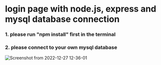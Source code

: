 # login page with node.js, express and mysql database connection

### 1. please run "npm install" first in the  terminal


### 2. please connect to your own mysql database



![Screenshot from 2022-12-27 12-36-01](https://user-images.githubusercontent.com/41283107/209611801-9dcb9393-c443-4e59-a618-394ca959e9c1.png)
